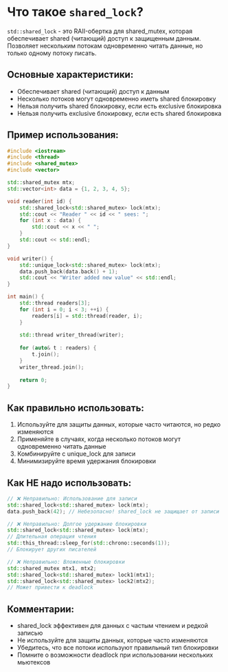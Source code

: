 # Что такое `shared_lock`?

`std::shared_lock` - это RAII-обертка для shared_mutex, которая обеспечивает shared (читающий) доступ к защищенным данным. Позволяет нескольким потокам одновременно читать данные, но только одному потоку писать.

## Основные характеристики:
- Обеспечивает shared (читающий) доступ к данным
- Несколько потоков могут одновременно иметь shared блокировку
- Нельзя получить shared блокировку, если есть exclusive блокировка
- Нельзя получить exclusive блокировку, если есть shared блокировка

## Пример использования:

```cpp
#include <iostream>
#include <thread>
#include <shared_mutex>
#include <vector>

std::shared_mutex mtx;
std::vector<int> data = {1, 2, 3, 4, 5};

void reader(int id) {
    std::shared_lock<std::shared_mutex> lock(mtx);
    std::cout << "Reader " << id << " sees: ";
    for (int x : data) {
        std::cout << x << " ";
    }
    std::cout << std::endl;
}

void writer() {
    std::unique_lock<std::shared_mutex> lock(mtx);
    data.push_back(data.back() + 1);
    std::cout << "Writer added new value" << std::endl;
}

int main() {
    std::thread readers[3];
    for (int i = 0; i < 3; ++i) {
        readers[i] = std::thread(reader, i);
    }
    
    std::thread writer_thread(writer);
    
    for (auto& t : readers) {
        t.join();
    }
    writer_thread.join();
    
    return 0;
}
```

## Как правильно использовать:
1. Используйте для защиты данных, которые часто читаются, но редко изменяются
2. Применяйте в случаях, когда несколько потоков могут одновременно читать данные
3. Комбинируйте с unique_lock для записи
4. Минимизируйте время удержания блокировки

## Как НЕ надо использовать:
```cpp
// ❌ Неправильно: Использование для записи
std::shared_lock<std::shared_mutex> lock(mtx);
data.push_back(42); // Небезопасно! shared_lock не защищает от записи

// ❌ Неправильно: Долгое удержание блокировки
std::shared_lock<std::shared_mutex> lock(mtx);
// Длительная операция чтения
std::this_thread::sleep_for(std::chrono::seconds(1));
// Блокирует других писателей

// ❌ Неправильно: Вложенные блокировки
std::shared_mutex mtx1, mtx2;
std::shared_lock<std::shared_mutex> lock1(mtx1);
std::shared_lock<std::shared_mutex> lock2(mtx2);
// Может привести к deadlock
```

## Комментарии:
- shared_lock эффективен для данных с частым чтением и редкой записью
- Не используйте для защиты данных, которые часто изменяются
- Убедитесь, что все потоки используют правильный тип блокировки
- Помните о возможности deadlock при использовании нескольких мьютексов 